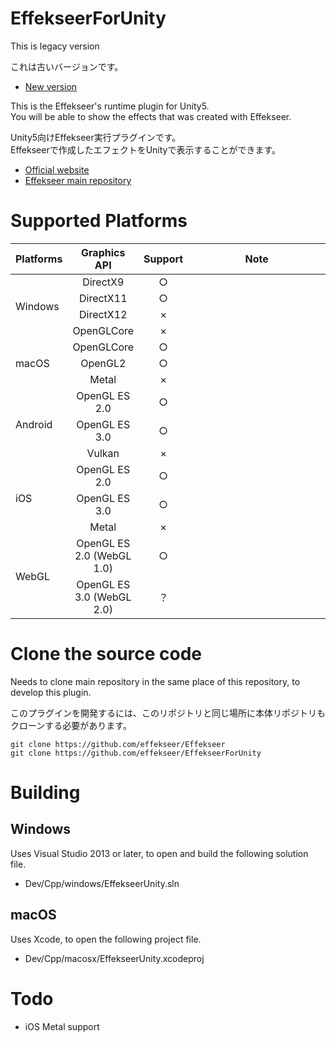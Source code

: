 ﻿# EffekseerForUnity

This is legacy version

これは古いバージョンです。

- [New version](https://github.com/effekseer/EffekseerForUnity)

This is the Effekseer's runtime plugin for Unity5.  
You will be able to show the effects that was created with Effekseer.  

Unity5向けEffekseer実行プラグインです。  
Effekseerで作成したエフェクトをUnityで表示することができます。

- [Official website](http://effekseer.github.io)
- [Effekseer main repository](https://github.com/effekseer/Effekseer)

# Supported Platforms

<table>
<thead>
<tr class="header">
<th>Platforms</th>
<th style="text-align: center;">Graphics API</th>
<th style="text-align: center;">Support</th>
<th width="300px">Note</th>
</tr>
</thead>
<tbody>
<tr>
<td rowspan="4">Windows</td>
<td style="text-align: center;">DirectX9</td>
<td style="text-align: center;">○</td>
<td rowspan="4">
</td>
</tr>
<tr>
<td style="text-align: center;">DirectX11</td>
<td style="text-align: center;">○</td>
</tr>
<tr>
<td style="text-align: center;">DirectX12</td>
<td style="text-align: center;">×</td>
</tr>
<tr>
<td style="text-align: center;">OpenGLCore</td>
<td style="text-align: center;">×</td>
</tr>
<tr>
<td rowspan="3">macOS</td>
<td style="text-align: center;">OpenGLCore</td>
<td style="text-align: center;">○</td>
<td rowspan="3">
</td>
</tr>
<tr>
<td style="text-align: center;">OpenGL2</td>
<td style="text-align: center;">○</td>
</tr>
<tr>
<td style="text-align: center;">Metal</td>
<td style="text-align: center;">×</td>
</tr>
<tr>
<td rowspan="3">Android</td>
<td style="text-align: center;">OpenGL ES 2.0</td>
<td style="text-align: center;">○</td>
<td rowspan="3">
</td>
</tr>
<tr>
<td style="text-align: center;">OpenGL ES 3.0</td>
<td style="text-align: center;">○</td>
</tr>
<tr>
<td style="text-align: center;">Vulkan</td>
<td style="text-align: center;">×</td>
</tr>
<tr>
<td rowspan="3">iOS</td>
<td style="text-align: center;">OpenGL ES 2.0</td>
<td style="text-align: center;">○</td>
<td rowspan="3">
</td>
</tr>
<tr>
<td style="text-align: center;">OpenGL ES 3.0</td>
<td style="text-align: center;">○</td>
</tr>
<tr>
<td style="text-align: center;">Metal</td>
<td style="text-align: center;">×</td>
</tr>
<tr>
<td rowspan="2">WebGL</td>
<td style="text-align: center;">OpenGL ES 2.0 (WebGL 1.0)</td>
<td style="text-align: center;">○</td>
<td rowspan="2"></td>
</tr>
<td style="text-align: center;">OpenGL ES 3.0 (WebGL 2.0)</td>
<td style="text-align: center;">？</td>
</tr>
</tbody>
</table>

# Clone the source code

Needs to clone main repository in the same place of this repository, to develop this plugin.

このプラグインを開発するには、このリポジトリと同じ場所に本体リポジトリもクローンする必要があります。

```
git clone https://github.com/effekseer/Effekseer
git clone https://github.com/effekseer/EffekseerForUnity
```

# Building

## Windows

Uses Visual Studio 2013 or later, to open and build the following solution file.

- Dev/Cpp/windows/EffekseerUnity.sln

## macOS

Uses Xcode, to open the following project file.

- Dev/Cpp/macosx/EffekseerUnity.xcodeproj

# Todo
- iOS Metal support
